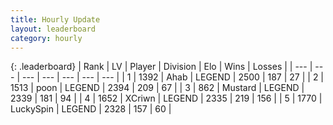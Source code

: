 ```yaml
---
title: Hourly Update
layout: leaderboard
category: hourly
---
```


{: .leaderboard}
| Rank | LV | Player | Division | Elo | Wins | Losses |
| --- | --- | --- | --- | --- | --- | --- |
| <span data-change="0">1</span> | 1392 | <span title="ID: 402846">Ahab</span> | LEGEND | <span data-change="0">2500</span> | <span data-change="0">187</span> | <span data-change="0">27</span> |
| <span data-change="0">2</span> | 1513 | <span title="ID: 540690">poon</span> | LEGEND | <span data-change="-9">2394</span> | <span data-change="5">209</span> | <span data-change="2">67</span> |
| <span data-change="0">3</span> | 862 | <span title="ID: 611082">Mustard</span> | LEGEND | <span data-change="0">2339</span> | <span data-change="0">181</span> | <span data-change="0">94</span> |
| <span data-change="0">4</span> | 1652 | <span title="ID: 448883">XCriwn</span> | LEGEND | <span data-change="0">2335</span> | <span data-change="0">219</span> | <span data-change="0">156</span> |
| <span data-change="0">5</span> | 1770 | <span title="ID: 498412">LuckySpin</span> | LEGEND | <span data-change="0">2328</span> | <span data-change="0">157</span> | <span data-change="0">60</span> |